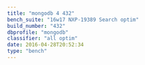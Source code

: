 ```yaml
---
title: "mongodb 4 432"
bench_suite: "16w17 NXP-19389 Search optim"
build_number: "432"
dbprofile: "mongodb"
classifier: "all optim"
date: 2016-04-28T20:52:34
type: "bench"
---
```

